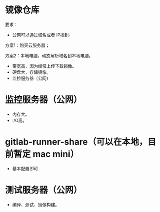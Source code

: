 # 镜像仓库

要求：

* 公网可以通过域名或者 IP找到。

方案1：购买云服务器；

方案2：本地电脑，动态解析域名到本地电脑。

* 带宽高，因为经常上传下载镜像。
* 硬盘大，存储镜像。
* 监控服务器（公网）

# 监控服务器（公网）

* 内存大。
* I/O高。

# gitlab-runner-share（可以在本地，目前暂定 mac mini）

* 基本配置即可

# 测试服务器（公网）

* 编译、测试、镜像构建。



